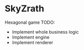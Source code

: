 # SkyZrath
Hexagonal game
TODO:
- Implement whole business logic
- Implement engine
- Implement renderer
